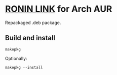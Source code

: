 # [RONIN LINK](https://blog.ronin.cloud/ronin-link/) for Arch AUR

Repackaged .deb package.

## Build and install

```
makepkg
```

Optionally:
```
makepkg --install
```
